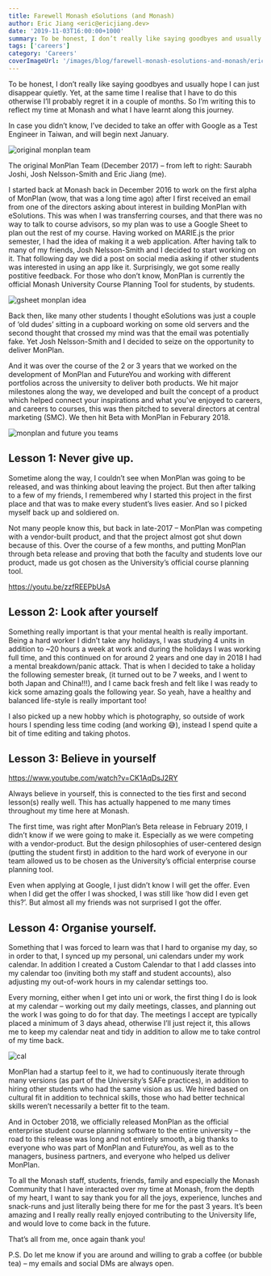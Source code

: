 ```yaml
---
title: Farewell Monash eSolutions (and Monash)
author: Eric Jiang <eric@ericjiang.dev>
date: '2019-11-03T16:00:00+1000'
summary: To be honest, I don’t really like saying goodbyes and usually hope I can just disappear quietly. Yet, at the same time I realise that I have to do this otherwise I’ll probably regret it in a couple of months. So I’m writing this to reflect my time at Monash and what I have learnt along this journey.
tags: ['careers']
category: 'Careers'
coverImageUrl: '/images/blog/farewell-monash-esolutions-and-monash/eric-done-column-kanban-1024x768.jpeg'
---
```


To be honest, I don’t really like saying goodbyes and usually hope I can just disappear quietly. Yet, at the same time I realise that I have to do this otherwise I’ll probably regret it in a couple of months. So I’m writing this to reflect my time at Monash and what I have learnt along this journey.

In case you didn’t know, I’ve decided to take an offer with Google as a Test Engineer in Taiwan, and will begin next January.

![original monplan team](/images/blog/farewell-monash-esolutions-and-monash/original-monplan-team.png)

The original MonPlan Team (December 2017) – from left to right: Saurabh Joshi, Josh Nelsson-Smith and Eric Jiang (me).

I started back at Monash back in December 2016 to work on the first alpha of MonPlan (wow, that was a long time ago) after I first received an email from one of the directors asking about interest in building MonPlan with eSolutions. This was when I was transferring courses, and that there was no way to talk to course advisors, so my plan was to use a Google Sheet to plan out the rest of my course. Having worked on MARIE.js the prior semester, I had the idea of making it a web application. After having talk to many of my friends, Josh Nelsson-Smith and I decided to start working on it. That following day we did a post on social media asking if other students was interested in using an app like it. Surprisingly, we got some really postitive feedback. For those who don’t know, MonPlan is currently the official Monash University Course Planning Tool for students, by students.

![gsheet monplan idea](/images/blog/farewell-monash-esolutions-and-monash/google-sheet-1024x537.png)

Back then, like many other students I thought eSolutions was just a couple of ‘old dudes’ sitting in a cupboard working on some old servers and the second thought that crossed my mind was that the email was potentially fake. Yet Josh Nelsson-Smith and I decided to seize on the opportunity to deliver MonPlan.

And it was over the course of the 2 or 3 years that we worked on the development of MonPlan and FutureYou and working with different portfolios across the university to deliver both products. We hit major milestones along the way, we developed and built the concept of a product which helped connect your inspirations and what you’ve enjoyed to careers, and careers to courses, this was then pitched to several directors at central marketing (SMC). We then hit Beta with MonPlan in Feburary 2018.

![monplan and future you teams](/images/blog/farewell-monash-esolutions-and-monash/monplan-futureyou.png)

## Lesson 1: Never give up.

Sometime along the way, I couldn’t see when MonPlan was going to be released, and was thinking about leaving the project. But then after talking to a few of my friends, I remembered why I started this project in the first place and that was to make every student’s lives easier. And so I picked myself back up and soldiered on.

Not many people know this, but back in late-2017 – MonPlan was competing with a vendor-built product, and that the project almost got shut down because of this. Over the course of a few months, and putting MonPlan through beta release and proving that both the faculty and students love our product, made us got chosen as the University’s official course planning tool.

https://youtu.be/zzfREEPbUsA

## Lesson 2: Look after yourself

Something really important is that your mental health is really important. Being a hard worker I didn’t take any holidays, I was studying 4 units in addition to ~20 hours a week at work and during the holidays I was working full time, and this continued on for around 2 years and one day in 2018 I had a mental breakdown/panic attack. That is when I decided to take a holiday the following semester break, (it turned out to be 7 weeks, and I went to both Japan and China!!!), and I came back fresh and felt like I was ready to kick some amazing goals the following year. So yeah, have a healthy and balanced life-style is really important too!

I also picked up a new hobby which is photography, so outside of work hours I spending less time coding (and working 😅), instead I spend quite a bit of time editing and taking photos.

## Lesson 3: Believe in yourself

https://www.youtube.com/watch?v=CK1AqDsJ2RY

Always believe in yourself, this is connected to the ties first and second lesson(s) really well. This has actually happened to me many times throughout my time here at Monash.

The first time, was right after MonPlan’s Beta release in February 2019, I didn’t know if we were going to make it. Especially as we were competing with a vendor-product. But the design philosophies of user-centered design (putting the student first) in addition to the hard work of everyone in our team allowed us to be chosen as the University’s official enterprise course planning tool.

Even when applying at Google, I just didn’t know I will get the offer. Even when I did get the offer I was shocked, I was still like ‘how did I even get this?’. But almost all my friends was not surprised I got the offer.

## Lesson 4: Organise yourself.

Something that I was forced to learn was that I hard to organise my day, so in order to that, I synced up my personal, uni calendars under my work calendar. In addition I created a Custom Calendar to that I add classes into my calendar too (inviting both my staff and student accounts), also adjusting my out-of-work hours in my calendar settings too.

Every morning, either when I get into uni or work, the first thing I do is look at my calendar – working out my daily meetings, classes, and planning out the work I was going to do for that day. The meetings I accept are typically placed a minimum of 3 days ahead, otherwise I’ll just reject it, this allows me to keep my calendar neat and tidy in addition to allow me to take control of my time back.

![cal](/images/blog/farewell-monash-esolutions-and-monash/google-calendar-1024x618.png)

MonPlan had a startup feel to it, we had to continuously iterate through many versions (as part of the University’s SAFe practices), in addition to hiring other students who had the same vision as us. We hired based on cultural fit in addition to technical skills, those who had better technical skills weren’t necessarily a better fit to the team.

And in October 2018, we officially released MonPlan as the official enterprise student course planning software to the entire university – the road to this release was long and not entirely smooth, a big thanks to everyone who was part of MonPlan and FutureYou, as well as to the managers, business partners, and everyone who helped us deliver MonPlan.

To all the Monash staff, students, friends, family and especially the Monash Community that I have interacted over my time at Monash, from the depth of my heart, I want to say thank you for all the joys, experience, lunches and snack-runs and just literally being there for me for the past 3 years. It’s been amazing and I really really really enjoyed contributing to the University life, and would love to come back in the future.

That’s all from me, once again thank you!

P.S. Do let me know if you are around and willing to grab a coffee (or bubble tea) – my emails and social DMs are always open.
